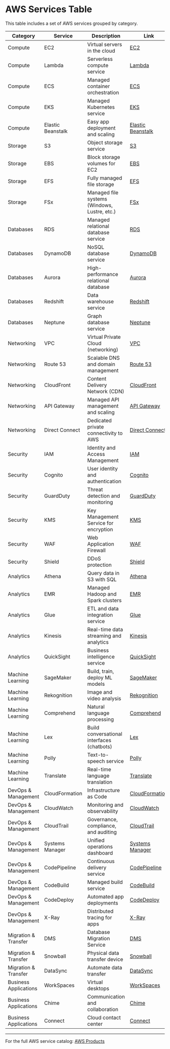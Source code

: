 # AWS Services Table

This table includes a set of AWS services grouped by category.

| Category | Service | Description | Link |
|----------|---------|-------------|------|
| Compute | EC2 | Virtual servers in the cloud | [EC2](https://aws.amazon.com/ec2/) |
| Compute | Lambda | Serverless compute service | [Lambda](https://aws.amazon.com/lambda/) |
| Compute | ECS | Managed container orchestration | [ECS](https://aws.amazon.com/ecs/) |
| Compute | EKS | Managed Kubernetes service | [EKS](https://aws.amazon.com/eks/) |
| Compute | Elastic Beanstalk | Easy app deployment and scaling | [Elastic Beanstalk](https://aws.amazon.com/elasticbeanstalk/) |
| Storage | S3 | Object storage service | [S3](https://aws.amazon.com/s3/) |
| Storage | EBS | Block storage volumes for EC2 | [EBS](https://aws.amazon.com/ebs/) |
| Storage | EFS | Fully managed file storage | [EFS](https://aws.amazon.com/efs/) |
| Storage | FSx | Managed file systems (Windows, Lustre, etc.) | [FSx](https://aws.amazon.com/fsx/) |
| Databases | RDS | Managed relational database service | [RDS](https://aws.amazon.com/rds/) |
| Databases | DynamoDB | NoSQL database service | [DynamoDB](https://aws.amazon.com/dynamodb/) |
| Databases | Aurora | High-performance relational database | [Aurora](https://aws.amazon.com/rds/aurora/) |
| Databases | Redshift | Data warehouse service | [Redshift](https://aws.amazon.com/redshift/) |
| Databases | Neptune | Graph database service | [Neptune](https://aws.amazon.com/neptune/) |
| Networking | VPC | Virtual Private Cloud (networking) | [VPC](https://aws.amazon.com/vpc/) |
| Networking | Route 53 | Scalable DNS and domain management | [Route 53](https://aws.amazon.com/route53/) |
| Networking | CloudFront | Content Delivery Network (CDN) | [CloudFront](https://aws.amazon.com/cloudfront/) |
| Networking | API Gateway | Managed API management and scaling | [API Gateway](https://aws.amazon.com/api-gateway/) |
| Networking | Direct Connect | Dedicated private connectivity to AWS | [Direct Connect](https://aws.amazon.com/directconnect/) |
| Security | IAM | Identity and Access Management | [IAM](https://aws.amazon.com/iam/) |
| Security | Cognito | User identity and authentication | [Cognito](https://aws.amazon.com/cognito/) |
| Security | GuardDuty | Threat detection and monitoring | [GuardDuty](https://aws.amazon.com/guardduty/) |
| Security | KMS | Key Management Service for encryption | [KMS](https://aws.amazon.com/kms/) |
| Security | WAF | Web Application Firewall | [WAF](https://aws.amazon.com/waf/) |
| Security | Shield | DDoS protection | [Shield](https://aws.amazon.com/shield/) |
| Analytics | Athena | Query data in S3 with SQL | [Athena](https://aws.amazon.com/athena/) |
| Analytics | EMR | Managed Hadoop and Spark clusters | [EMR](https://aws.amazon.com/emr/) |
| Analytics | Glue | ETL and data integration service | [Glue](https://aws.amazon.com/glue/) |
| Analytics | Kinesis | Real-time data streaming and analytics | [Kinesis](https://aws.amazon.com/kinesis/) |
| Analytics | QuickSight | Business intelligence service | [QuickSight](https://aws.amazon.com/quicksight/) |
| Machine Learning | SageMaker | Build, train, deploy ML models | [SageMaker](https://aws.amazon.com/sagemaker/) |
| Machine Learning | Rekognition | Image and video analysis | [Rekognition](https://aws.amazon.com/rekognition/) |
| Machine Learning | Comprehend | Natural language processing | [Comprehend](https://aws.amazon.com/comprehend/) |
| Machine Learning | Lex | Build conversational interfaces (chatbots) | [Lex](https://aws.amazon.com/lex/) |
| Machine Learning | Polly | Text-to-speech service | [Polly](https://aws.amazon.com/polly/) |
| Machine Learning | Translate | Real-time language translation | [Translate](https://aws.amazon.com/translate/) |
| DevOps & Management | CloudFormation | Infrastructure as Code | [CloudFormation](https://aws.amazon.com/cloudformation/) |
| DevOps & Management | CloudWatch | Monitoring and observability | [CloudWatch](https://aws.amazon.com/cloudwatch/) |
| DevOps & Management | CloudTrail | Governance, compliance, and auditing | [CloudTrail](https://aws.amazon.com/cloudtrail/) |
| DevOps & Management | Systems Manager | Unified operations dashboard | [Systems Manager](https://aws.amazon.com/systems-manager/) |
| DevOps & Management | CodePipeline | Continuous delivery service | [CodePipeline](https://aws.amazon.com/codepipeline/) |
| DevOps & Management | CodeBuild | Managed build service | [CodeBuild](https://aws.amazon.com/codebuild/) |
| DevOps & Management | CodeDeploy | Automated app deployments | [CodeDeploy](https://aws.amazon.com/codedeploy/) |
| DevOps & Management | X-Ray | Distributed tracing for apps | [X-Ray](https://aws.amazon.com/xray/) |
| Migration & Transfer | DMS | Database Migration Service | [DMS](https://aws.amazon.com/dms/) |
| Migration & Transfer | Snowball | Physical data transfer device | [Snowball](https://aws.amazon.com/snowball/) |
| Migration & Transfer | DataSync | Automate data transfer | [DataSync](https://aws.amazon.com/datasync/) |
| Business Applications | WorkSpaces | Virtual desktops | [WorkSpaces](https://aws.amazon.com/workspaces/) |
| Business Applications | Chime | Communication and collaboration | [Chime](https://aws.amazon.com/chime/) |
| Business Applications | Connect | Cloud contact center | [Connect](https://aws.amazon.com/connect/) |

---

For the full AWS service catalog: [AWS Products](https://aws.amazon.com/products/)
